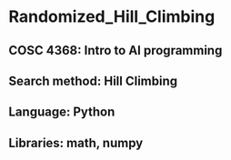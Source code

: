 # Randomized_Hill_Climbing

## COSC 4368: Intro to AI programming

## Search method: Hill Climbing

## Language: Python

## Libraries: math, numpy

